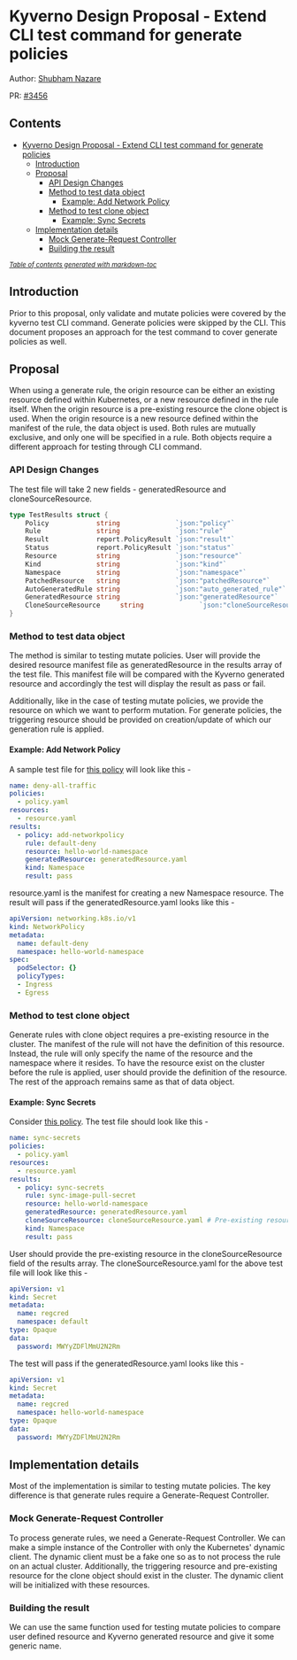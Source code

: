 # Kyverno Design Proposal - Extend CLI test command for generate policies

Author: [Shubham Nazare](https://github.com/shubham4443)

PR: [#3456](https://github.com/kyverno/kyverno/pull/3456)

## Contents

- [Kyverno Design Proposal - Extend CLI test command for generate policies](#kyverno-design-proposal---extend-cli-test-command-for-generate-policies)
  * [Introduction](#introduction)
  * [Proposal](#proposal)
    + [API Design Changes](#api-design-changes)
    + [Method to test data object](#method-to-test-data-object)
      - [Example: Add Network Policy](#example--add-network-policy)
    + [Method to test clone object](#method-to-test-clone-object)
      - [Example: Sync Secrets](#example--sync-secrets)
  * [Implementation details](#implementation-details)
    + [Mock Generate-Request Controller](#mock-generate-request-controller)
    + [Building the result](#building-the-result)

<small><i><a href='http://ecotrust-canada.github.io/markdown-toc/'>Table of contents generated with markdown-toc</a></i></small>

## Introduction

Prior to this proposal, only validate and mutate policies were covered by the kyverno test CLI command. Generate policies were skipped by the CLI. This document proposes an approach for the test command to cover generate policies as well.

## Proposal

When using a generate rule, the origin resource can be either an existing resource defined within Kubernetes, or a new resource defined in the rule itself. When the origin resource is a pre-existing resource the clone object is used. When the origin resource is a new resource defined within the manifest of the rule, the data object is used. Both rules are mutually exclusive, and only one will be specified in a rule. Both objects require a different approach for testing through CLI command.

### API Design Changes

The test file will take 2 new fields - generatedResource and cloneSourceResource.

```go
type TestResults struct {
	Policy            string              `json:"policy"`
	Rule              string              `json:"rule"`
	Result            report.PolicyResult `json:"result"`
	Status            report.PolicyResult `json:"status"`
	Resource          string              `json:"resource"`
	Kind              string              `json:"kind"`
	Namespace         string              `json:"namespace"`
	PatchedResource   string              `json:"patchedResource"`
	AutoGeneratedRule string              `json:"auto_generated_rule"`
	GeneratedResource string              `json:"generatedResource"`
	CloneSourceResource     string              `json:"cloneSourceResource"`
}
```

### Method to test data object

The method is similar to testing mutate policies. User will provide the desired resource manifest file as generatedResource in the results array of the test file. This manifest file will be compared with the Kyverno generated resource and accordingly the test will display the result as pass or fail.

Additionally, like in the case of testing mutate policies, we provide the resource on which we want to perform mutation. For generate policies, the triggering resource should be provided on creation/update of which our generation rule is applied.

#### Example: Add Network Policy

A sample test file for [this policy](https://kyverno.io/policies/best-practices/add_network_policy/) will look like this -

```yaml
name: deny-all-traffic
policies:
  - policy.yaml
resources:
  - resource.yaml
results:
  - policy: add-networkpolicy
    rule: default-deny
    resource: hello-world-namespace
    generatedResource: generatedResource.yaml
    kind: Namespace
    result: pass
```
resource.yaml is the manifest for creating a new Namespace resource. The result will pass if the generatedResource.yaml looks like this -

```yaml
apiVersion: networking.k8s.io/v1
kind: NetworkPolicy
metadata:
  name: default-deny
  namespace: hello-world-namespace
spec:
  podSelector: {}
  policyTypes:
  - Ingress
  - Egress
```

### Method to test clone object

Generate rules with clone object requires a pre-existing resource in the cluster. The manifest of the rule will not have the definition of this resource. Instead, the rule will only specify the name of the resource and the namespace where it resides. To have the resource exist on the cluster before the rule is applied, user should provide the definition of the resource. The rest of the approach remains same as that of data object.

#### Example: Sync Secrets

Consider [this policy](https://kyverno.io/policies/other/sync_secrets/). The test file should look like this -

```yaml
name: sync-secrets
policies:
  - policy.yaml
resources:
  - resource.yaml
results:
  - policy: sync-secrets
    rule: sync-image-pull-secret
    resource: hello-world-namespace
    generatedResource: generatedResource.yaml
    cloneSourceResource: cloneSourceResource.yaml # Pre-existing resource definition
    kind: Namespace
    result: pass
```

User should provide the pre-existing resource in the cloneSourceResource field of the results array. The cloneSourceResource.yaml for the above test file will look like this -

```yaml
apiVersion: v1
kind: Secret
metadata:
  name: regcred
  namespace: default
type: Opaque
data:
  password: MWYyZDFlMmU2N2Rm
```

The test will pass if the generatedResource.yaml looks like this -

```yaml
apiVersion: v1
kind: Secret
metadata:
  name: regcred
  namespace: hello-world-namespace
type: Opaque
data:
  password: MWYyZDFlMmU2N2Rm
```

## Implementation details

Most of the implementation is similar to testing mutate policies. The key difference is that generate rules require a Generate-Request Controller.

### Mock Generate-Request Controller

To process generate rules, we need a Generate-Request Controller. We can make a simple instance of the Controller with only the Kubernetes' dynamic client. The dynamic client must be a fake one so as to not process the rule on an actual cluster. Additionally, the triggering resource and pre-existing resource for the clone object should exist in the cluster. The dynamic client will be initialized with these resources.

### Building the result

We can use the same function used for testing mutate policies to compare user defined resource and Kyverno generated resource and give it some generic name.